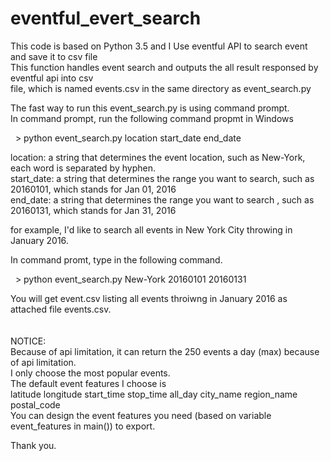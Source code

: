 # eventful_evert_search 
This code is based on Python 3.5 and I Use eventful API to search event and save it to csv file<br>
This function handles event search and outputs the all result responsed by eventful api into csv<br>  file, which is named events.csv in the same directory as event_search.py<br>

The fast way to run this event_search.py is using command prompt.<br>
In command prompt, run the following command propmt in Windows<br>

&nbsp; &gt; python event_search.py location start_date end_date<br>

location: a string that determines the event location, such as New-York, each word is separated by hyphen.<br>
start_date: a string that determines the range you want to search, such as 20160101, which stands for Jan 01, 2016<br>
end_date: a string that determines the range you want to search , such as 20160131, which stands for  Jan 31, 2016<br>

for example, I'd like to search all events in New York City throwing in January 2016.<br>

In command promt, type in the following command.<br>

&nbsp; &gt; python event_search.py New-York 20160101 20160131<br>

You will get event.csv listing all events throiwng in January 2016 as attached file events.csv.<br>
<br>
<br>
NOTICE:<br>
Because of api limitation, it can return the 250 events a day (max) because of api limitation.<br>
I only choose the most popular events.<br>
The default event features I choose is <br>
latitude	longitude	start_time	stop_time	all_day	city_name	region_name	postal_code<br>
You can design the event features you need (based on variable event_features in main()) to export.<br>
    
Thank you.

